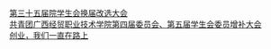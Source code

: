   
[第三十五届院学生会换届改选大会](http://www.dianyue.me/archives/006/fd4gfv5l80bejwr8/)  
[共青团广西经贸职业技术学院第四届委员会、第五届学生会委员增补大会](http://www.dianyue.me/archives/175/uxnajioj1debqbkm/)  
[创业，我们一直在路上](http://www.dianyue.me/archives/159/al8zfzaemtwyvhrj/)